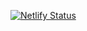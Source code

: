 [![Netlify Status](https://api.netlify.com/api/v1/badges/b49b24d9-846b-4ac2-ad32-2592993f6b7d/deploy-status)](https://app.netlify.com/sites/nozama-ecommerce/deploys)
